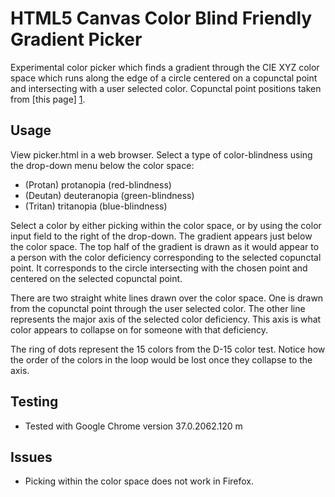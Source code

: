 # HTML5 Canvas Color Blind Friendly Gradient Picker #

Experimental color picker which finds a gradient through the CIE XYZ color space which runs along the edge of a circle centered on a copunctal point and intersecting with a user selected color. Copunctal point positions taken from [this page] [1].

## Usage ##

View picker.html in a web browser. Select a type of color-blindness using the drop-down menu below the color space:

- (Protan) protanopia (red-blindness)
- (Deutan) deuteranopia (green-blindness)
- (Tritan) tritanopia (blue-blindness)

Select a color by either picking within the color space, or by using the color input field to the right of the drop-down. The gradient appears just below the color space. The top half of the gradient is drawn as it would appear to a person with the color deficiency corresponding to the selected copunctal point. It corresponds to the circle intersecting with the chosen point and centered on the selected copunctal point.

There are two straight white lines drawn over the color space. One is drawn from the copunctal point through the user selected color. The other line represents the major axis of the selected color deficiency. This axis is what color appears to collapse on for someone with that deficiency.

The ring of dots represent the 15 colors from the D-15 color test. Notice how the order of the colors in the loop would be lost once they collapse to the axis.

## Testing ##

- Tested with Google Chrome version 37.0.2062.120 m

## Issues ##

- Picking within the color space does not work in Firefox.

  [1]: http://www.color-blindness.com/2009/01/19/colorblind-colors-of-confusion/